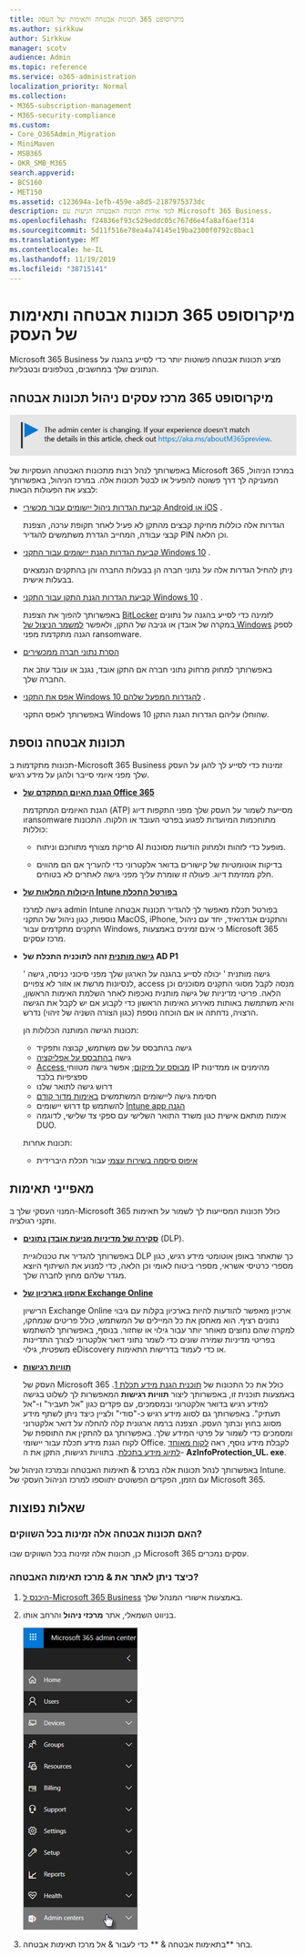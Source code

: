 ```yaml
---
title: מיקרוסופט 365 תכונות אבטחה ותאימות של העסק
ms.author: sirkkuw
author: Sirkkuw
manager: scotv
audience: Admin
ms.topic: reference
ms.service: o365-administration
localization_priority: Normal
ms.collection:
- M365-subscription-management
- M365-security-compliance
ms.custom:
- Core_O365Admin_Migration
- MiniMaven
- MSB365
- OKR_SMB_M365
search.appverid:
- BCS160
- MET150
ms.assetid: c123694a-1efb-459e-a8d5-2187975373dc
description: למד אודות תכונות האבטחה הגיעות עם Microsoft 365 Business.
ms.openlocfilehash: f24836ef93c529eddc05c767d6e4fa8af6aef314
ms.sourcegitcommit: 5d11f516e78ea4a74145e19ba2300f0792c8bac1
ms.translationtype: MT
ms.contentlocale: he-IL
ms.lasthandoff: 11/19/2019
ms.locfileid: "38715141"
---
```

# <a name="microsoft-365-business-security-and-compliance-features"></a>מיקרוסופט 365 תכונות אבטחה ותאימות של העסק

Microsoft 365 Business מציע תכונות אבטחה פשוטות יותר כדי לסייע בהגנה על הנתונים שלך במחשבים, בטלפונים ובטבליות.
    
## <a name="microsoft-365-business-admin-center-security-features"></a>מיקרוסופט 365 מרכז עסקים ניהול תכונות אבטחה

[![תווית המיידעת אותך שמרכז הניהול משתנה ושניתן למצוא פרטים נוספים ב- aka.ms/aboutM365preview.](media/m365admincenterchanging.png)](https://docs.microsoft.com/office365/admin/microsoft-365-admin-center-preview)

באפשרותך לנהל רבות מתכונות האבטחה העסקיות של Microsoft 365 במרכז הניהול, המעניקה לך דרך פשוטה להפעיל או לבטל תכונות אלה. במרכז הניהול, באפשרותך לבצע את הפעולות הבאות:
  
- [קביעת הגדרות ניהול יישומים עבור מכשירי Android או iOS](app-protection-settings-for-android-and-ios.md) . 
    
    הגדרות אלה כוללות מחיקת קבצים מהתקן לא פעיל לאחר תקופת ערכה, הצפנת קבצי עבודה, המחייב הגדרת משתמשים להגדיר PIN וכן הלאה.
    
- [קביעת הגדרות הגנת יישומים עבור התקני Windows 10](protection-settings-for-windows-10-devices.md) . 
    
    ניתן להחיל הגדרות אלה על נתוני חברה הן בבעלות החברה והן בהתקנים הנמצאים בבעלות אישית.
    
- [קביעת הגדרות הגנת התקן עבור התקני Windows 10](protection-settings-for-windows-10-pcs.md) . 
    
    באפשרותך להפוך את הצפנת [BitLocker](https://go.microsoft.com/fwlink/p/?linkid=871405) לזמינה כדי לסייע בהגנה על נתונים במקרה של אובדן או גניבה של התקן, ולאפשר [למשמר הניצול של Windows](https://docs.microsoft.com/windows/security/threat-protection/microsoft-defender-atp/enable-exploit-protection) לספק הגנה מתקדמת מפני ransomware. 
    
- [הסרת נתוני חברה ממכשירים](remove-company-data.md)
    
    באפשרותך למחוק מרחוק נתוני חברה אם התקן אובד, נגנב או עובד עוזב את החברה שלך.
    
- [אפס את התקני Windows 10 להגדרות המפעל שלהם](reset-devices-to-factory-settings.md) . 
    
    באפשרותך לאפס התקני Windows 10 שהוחלו עליהם הגדרות הגנת התקן.
    
## <a name="additional-security-features"></a>תכונות אבטחה נוספת 

תכונות מתקדמות ב-Microsoft 365 Business זמינות כדי לסייע לך להגן על העסק שלך מפני איומי סייבר ולהגן על מידע רגיש.
  
- **[הגנת האיום המתקדם של Office 365](https://support.office.com/article/e100fe7c-f2a1-4b7d-9e08-622330b83653)**
    
    הגנת האיומים המתקדמת (ATP) מסייעת לשמור על העסק שלך מפני התקפות דיוג וransomware מתוחכמות המיועדות לפגוע בפרטי העובד או הלקוח. התכונות כוללות:
    
  - סריקת מצורף מתוחכם וניתוח AI מופעל כדי לזהות ולמחוק הודעות מסוכנות.
    
  - בדיקות אוטומטיות של קישורים בדואר אלקטרוני כדי להעריך אם הם מהווים חלק ממזימת דיוג. פעולה זו שומרת עליך מפני גישה לאתרים לא בטוחים.

- **[היכולות המלאות של Intune בפורטל התכלת](https://go.microsoft.com/fwlink/p/?linkid=871403)**
    
    גישה למרכז admin Intune בפורטל תכלת מאפשר לך להגדיר תכונות אבטחה נוספות, כגון ניהול של התקני MacOS, iPhone, והתקנים אנדרואיד, יחד עם ניהול התקנים מתקדמים עבור Windows, כי אינם זמינים באמצעות Microsoft 365 מרכז עסקים.
- **[גישה מותנית](https://docs.microsoft.com/azure/active-directory/conditional-access/overview) זהה לתוכנית התכלת של AD P1**

    ' גישה מותנית ' יכולה לסייע בהגנה על הארגון שלך מפני סיכוני כניסה, גישה לנסיונות מרשת או אזור לא צפויים, access מנסה לקבל מסוגי התקנים מסוכנים וכן הלאה. פריטי מדיניות של גישה מותנית נאכפות לאחר השלמת האימות הראשון, והיא משתמשת באותות מאירוע האימות הראשון כדי לקבוע אם יש לקבל את הגישה הרצויה, נדחתה או אם הוכחה נוספת (כגון הצורה השניה של זיהוי) נדרש.

    תכונות הגישה המותנה הכלולות הן:

    - גישה בהתבסס על שם משתמש, קבוצה ותפקיד
    - גישה [בהתבסס על אפליקציה](https://docs.microsoft.com/azure/active-directory/conditional-access/app-based-conditional-access) 
    - [Access מבוסס על מיקום](https://docs.microsoft.com/azure/active-directory/authentication/howto-registration-mfa-sspr-combined#conditional-access-policies-for-combined-registration);  אפשר גישה מטווחי IP מהימנים או ממדינות ספציפיות בלבד 
    - דרוש גישה לתואר שלנו
    - חסימת גישה ליישומים המשתמשים [באימות מדור קודם](https://docs.microsoft.com/azure/active-directory/conditional-access/block-legacy-authentication)
    - דרוש יישומים tp להשתמש [Intune app הגנה](https://docs.microsoft.com/azure/active-directory/conditional-access/app-protection-based-conditional-access)
    - אימות מותאם אישית כגון משרד התואר השלישי עם ספקי צד שלישי, לדוגמה DUO.
   
    תכונות אחרות:
    - [איפוס סיסמה בשירות עצמי](https://docs.microsoft.com/azure/active-directory/authentication/concept-sspr-customization) עבור תכלת היברידית
    
## <a name="compliance-features"></a>מאפייני תאימות

המנוי העסקי שלך ב-Microsoft 365 כולל תכונות המסייעות לך לשמור על תאימות ותקני רגולציה.

- **[סקירה של מדיניות מניעת אובדן נתונים](https://support.office.com/article/1966b2a7-d1e2-4d92-ab61-42efbb137f5e)** (DLP). 
    
    באפשרותך להגדיר את טכנולוגיית DLP כך שתאתר באופן אוטומטי מידע רגיש, כגון מספרי כרטיסי אשראי, מספרי ביטוח לאומי וכן הלאה, כדי למנוע את השיתוף היוצא מגדר שלהם מחוץ לחברה שלך.
    
- **[אחסון בארכיון של Exchange Online](https://products.office.com/exchange/microsoft-exchange-online-archiving-email)**
    
    הרישיון Exchange Online ארכיון מאפשר להודעות להיות בארכיון בקלות עם גיבוי נתונים רציף. הוא מאחסן את כל המיילים של המשתמש, כולל פריטים שנמחקו, למקרה שהם נחוצים מאוחר יותר עבור גילוי או שחזור. בנוסף, באפשרותך להשתמש בפריטי מדיניות שמירה שונים כדי לשמר נתוני דואר אלקטרוני לצורך התדיינות משפטית, גילוי eDiscovery או כדי לעמוד בדרישות התאימות.
    
- **[תוויות רגישות](https://docs.microsoft.com/microsoft-365/compliance/sensitivity-labels)**

   העסק של Microsoft 365 כולל את כל התכונות של [תוכנית הגנת מידע תכלת 1](https://go.microsoft.com/fwlink/p/?linkid=871407). באמצעות תוכנית זו, באפשרותך ליצור **תוויות רגישות** המאפשרות לך לשלוט בגישה למידע רגיש בדואר אלקטרוני ובמסמכים, עם פקדים כגון "אל תעביר" ו-"אל תעתיק". באפשרותך גם לסווג מידע רגיש כ-"סודי" ולציין כיצד ניתן לשתף מידע מסווג בחוץ ובתוך העסק. הצפנה ברמה ארגונית קלה להחלה על דואר אלקטרוני ומסמכים כדי לשמור על פרטי המידע שלך. באפשרותך גם להתקין את התוספת של לקוח הגנת מידע תכלת עבור יישומי Office. לקבלת מידע נוסף, ראה [לקוח מאוחד לתיוג מידע בתכלת](https://docs.microsoft.com/azure/information-protection/rms-client/unifiedlabelingclient-version-release-history). בתוויות רגישות, התקן את ה- **AzInfoProtection_UL. exe**.

באפשרותך לנהל תכונות אלה במרכז &amp; תאימות האבטחה ובמרכז הניהול של Intune. עם הזמן, הפקדים הפשוטים יתווספו למרכז הניהול העסקי של Microsoft 365.
  
    
## <a name="faq"></a>שאלות נפוצות

 ### <a name="are-these-security-features-available-in-all-markets"></a>האם תכונות אבטחה אלה זמינות בכל השווקים?
  
כן, תכונות אלה זמינות בכל השווקים שבו Microsoft 365 עסקים נמכרים.
  
### <a name="how-do-i-find-the-security-amp-compliance-center"></a>כיצד ניתן לאתר את &amp; מרכז תאימות האבטחה?
  
1. [היכנס ל-Microsoft 365 Business](https://portal.microsoft.com/) באמצעות אישורי המנהל שלך. 
    
2. בניווט השמאלי, אתר **מרכזי ניהול** והרחב אותו. 
    
    ![בניווט השמאלי במרכז הניהול של Microsoft 365, בחר במרכזי ניהול.](media/fa4484f8-c637-45fd-a7bd-bdb3abfd6c03.png)
  
3. בחר **בתאימות אבטחה &amp; ** כדי לעבור &amp; אל מרכז תאימות אבטחה.
